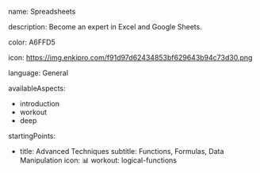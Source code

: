 name: Spreadsheets

description: Become an expert in Excel and Google Sheets.

color: A6FFD5

icon: https://img.enkipro.com/f91d97d62434853bf629643b94c73d30.png

language: General

availableAspects:
  - introduction
  - workout
  - deep
  

startingPoints:
  - title: Advanced Techniques
    subtitle: Functions, Formulas, Data Manipulation
    icon: 📊
    workout: logical-functions

